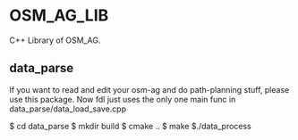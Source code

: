 # OSM_AG_LIB

C++ Library of OSM_AG.

## data_parse
If you want to read and edit your osm-ag and do path-planning stuff, please use this package.
Now fdl just uses the only one main func in data_parse/data_load_save.cpp

$ cd data_parse
$ mkdir build
$ cmake ..
$ make
$./data_process
